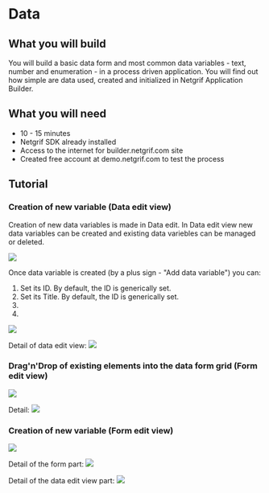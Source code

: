 # Data

## What you will build

You will build a basic data form and most common data variables - text, number and enumeration - in a process driven application. You will find out how simple are data used, created and initialized in Netgrif Application Builder.  

## What you will need

<ul>
    <li>10 - 15 minutes</li>
    <li>Netgrif SDK already installed</li>
    <li>Access to the internet for builder.netgrif.com site</li>
    <li>Created free account at demo.netgrif.com to test the process</li>
</ul>

## Tutorial
### Creation of new variable (Data edit view)

Creation of new data variables is made in Data edit. In Data edit view new data variables can be created and existing data variebles can be managed or deleted.

<img src="_media/data/8.png">

Once data variable is created (by a plus sign - "Add data variable") you can:
<ol>
    <li>Set its ID. By default, the ID is generically set.</li>
    <li>Set its Title. By default, the ID is generically set.</li>
    <li></li>
    <li></li>
</ol>

<img src="_media/data/1.gif">

Detail of data edit view:
<img src="_media/data/4.png">

### Drag'n'Drop of existing elements into the data form grid (Form edit view)
<img src="_media/data/2.gif">

Detail:
<img src="_media/data/5.png">

### Creation of new variable (Form edit view)

<img src="_media/data/3.gif">

Detail of the form part:
<img src="_media/data/6.png">

Detail of the data edit view part:
<img src="_media/data/7.png">

